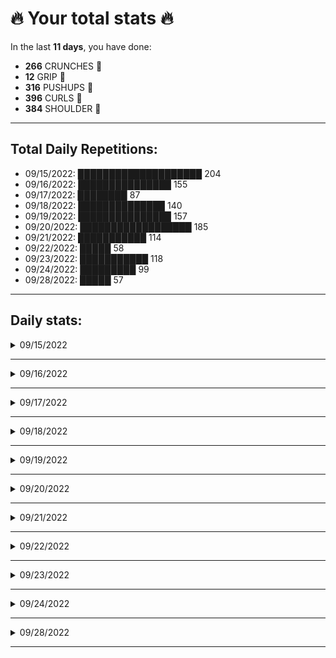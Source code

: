 # 🔥 Your total stats 🔥
In the last **11 days**, you have done:

- **266** CRUNCHES 💪
- **12** GRIP 💪
- **316** PUSHUPS 💪
- **396** CURLS 💪
- **384** SHOULDER 💪

---
## Total Daily Repetitions: 
- 09/15/2022: 
████████████████████ 204 
- 09/16/2022: 
███████████████ 155 
- 09/17/2022: 
████████ 87 
- 09/18/2022: 
██████████████ 140 
- 09/19/2022: 
███████████████ 157 
- 09/20/2022: 
██████████████████ 185 
- 09/21/2022: 
███████████ 114 
- 09/22/2022: 
█████ 58 
- 09/23/2022: 
███████████ 118 
- 09/24/2022: 
█████████ 99 
- 09/28/2022: 
█████ 57 
---
## Daily stats:

<details>
<summary>09/15/2022</summary>

- **GRIP:** 12
- **PUSHUPS:** 60
- **CURLS:** 72
- **SHOULDER:** 60
</details>

---


<details>
<summary>09/16/2022</summary>

- **CRUNCHES:** 30
- **GRIP:** 0
- **PUSHUPS:** 45
- **CURLS:** 40
- **SHOULDER:** 40
</details>

---


<details>
<summary>09/17/2022</summary>

- **CRUNCHES:** 22
- **GRIP:** 0
- **PUSHUPS:** 20
- **CURLS:** 22
- **SHOULDER:** 23
</details>

---


<details>
<summary>09/18/2022</summary>

- **CRUNCHES:** 37
- **GRIP:** 0
- **PUSHUPS:** 30
- **CURLS:** 34
- **SHOULDER:** 39
</details>

---


<details>
<summary>09/19/2022</summary>

- **CRUNCHES:** 36
- **GRIP:** 0
- **PUSHUPS:** 30
- **CURLS:** 47
- **SHOULDER:** 44
</details>

---


<details>
<summary>09/20/2022</summary>

- **CRUNCHES:** 41
- **GRIP:** 0
- **PUSHUPS:** 36
- **CURLS:** 54
- **SHOULDER:** 54
</details>

---


<details>
<summary>09/21/2022</summary>

- **CRUNCHES:** 30
- **GRIP:** 0
- **PUSHUPS:** 24
- **CURLS:** 30
- **SHOULDER:** 30
</details>

---


<details>
<summary>09/22/2022</summary>

- **CRUNCHES:** 12
- **GRIP:** 0
- **PUSHUPS:** 12
- **CURLS:** 17
- **SHOULDER:** 17
</details>

---


<details>
<summary>09/23/2022</summary>

- **CRUNCHES:** 24
- **GRIP:** 0
- **PUSHUPS:** 27
- **CURLS:** 35
- **SHOULDER:** 32
</details>

---


<details>
<summary>09/24/2022</summary>

- **CRUNCHES:** 22
- **GRIP:** 0
- **PUSHUPS:** 17
- **CURLS:** 30
- **SHOULDER:** 30
</details>

---


<details>
<summary>09/28/2022</summary>

- **CRUNCHES:** 12
- **GRIP:** 0
- **PUSHUPS:** 15
- **CURLS:** 15
- **SHOULDER:** 15
</details>

---


